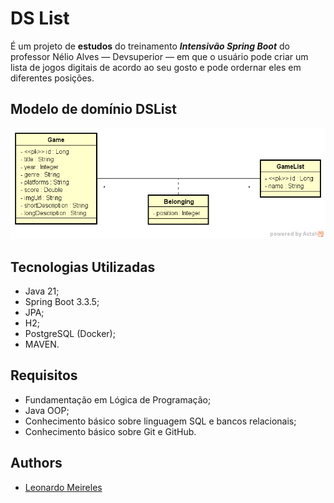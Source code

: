 
# DS List

É um projeto de **estudos** do treinamento ***Intensivão Spring Boot*** do professor Nélio Alves — Devsuperior — em que o usuário pode criar um lista de jogos digitais de acordo ao seu gosto e pode ordernar eles em diferentes posições.

## Modelo de domínio DSList

![Modelo de domínio DSList](https://raw.githubusercontent.com/devsuperior/java-spring-dslist/main/resources/dslist-model.png)
## Tecnologias Utilizadas

- Java 21; 
- Spring Boot 3.3.5;
- JPA;
- H2;
- PostgreSQL (Docker);
- MAVEN.
## Requisitos

- Fundamentação em Lógica de Programação;
- Java OOP;
- Conhecimento básico sobre linguagem SQL e bancos relacionais;
- Conhecimento básico sobre Git e GitHub.


## Authors

- [Leonardo Meireles](https://www.linkedin.com/in/leonardo-meireles-26b5b7338/)

